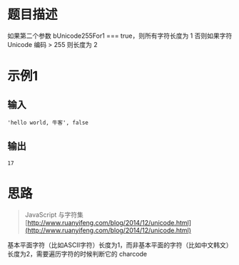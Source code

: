 # 题目描述

如果第二个参数 bUnicode255For1 === true，则所有字符长度为 1
否则如果字符 Unicode 编码 > 255 则长度为 2

# 示例1

## 输入

```
'hello world, 牛客', false
```

## 输出

```
17
```

# 思路
> JavaScript 与字符集 [http://www.ruanyifeng.com/blog/2014/12/unicode.html](http://www.ruanyifeng.com/blog/2014/12/unicode.html)

基本平面字符（比如ASCII字符）长度为1，而非基本平面的字符（比如中文韩文）长度为2，需要遍历字符的时候判断它的 charcode
